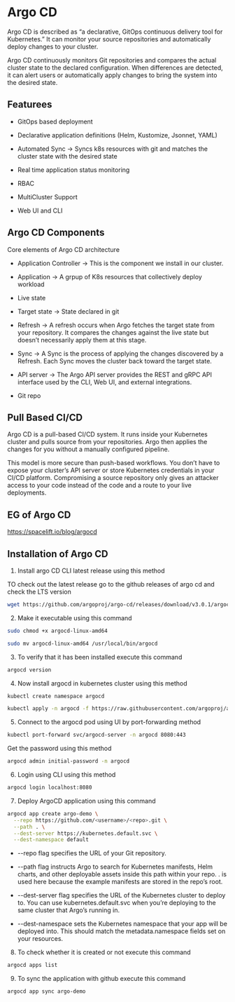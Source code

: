 # Argo CD

Argo CD is described as “a declarative, GitOps continuous delivery tool for Kubernetes.” It can monitor your source repositories and automatically deploy changes to your cluster.

Argo CD continuously monitors Git repositories and compares the actual cluster state to the declared configuration. When differences are detected, it can alert users or automatically apply changes to bring the system into the desired state.

## Featurees

- GitOps based deployment

- Declarative application definitions (Helm, Kustomize, Jsonnet, YAML)

- Automated Sync -> Syncs k8s resources with git and matches the cluster state with the desired state

- Real time application status monitoring

- RBAC

- MultiCluster Support

- Web UI and CLI

## Argo CD Components

Core elements of Argo CD architecture

- Application Controller -> This is the component we install in our cluster. 

- Application -> A grpup of K8s resources that collectively deploy workload

- Live state

- Target state -> State declared in git

- Refresh -> A refresh occurs when Argo fetches the target state from your repository. It compares the changes against the live state but doesn’t necessarily apply them at this stage.

- Sync -> A Sync is the process of applying the changes discovered by a Refresh. Each  Sync moves the cluster back toward the target state.

- API server -> The Argo API server provides the REST and gRPC API interface used by the CLI, Web UI, and external integrations.

- Git repo

## Pull Based CI/CD

Argo CD is a pull-based CI/CD system. It runs inside your Kubernetes cluster and pulls source from your repositories. Argo then applies the changes for you without a manually configured pipeline.

This model is more secure than push-based workflows. You don’t have to expose your cluster’s API server or store Kubernetes credentials in your CI/CD platform. Compromising a source repository only gives an attacker access to your code instead of the code and a route to your live deployments.

## EG of Argo CD

https://spacelift.io/blog/argocd

## Installation of Argo CD

1. Install argo CD CLI latest release using this method

TO check out the latest release go to the github releases of argo cd and check the LTS version

```bash
wget https://github.com/argoproj/argo-cd/releases/download/v3.0.1/argocd-linux-amd64
```

2. Make it executable using this command

```bash
sudo chmod +x argocd-linux-amd64

sudo mv argocd-linux-amd64 /usr/local/bin/argocd
```

3. To verify that it has been installed execute this command

```bash
argocd version
``` 

4. Now install argocd in kubernetes cluster using this method

```bash
kubectl create namespace argocd

kubectl apply -n argocd -f https://raw.githubusercontent.com/argoproj/argo-cd/v3.0.1/manifests/install.yaml
```

5. Connect to the argocd pod using UI by port-forwarding method

```bash
kubectl port-forward svc/argocd-server -n argocd 8080:443
```

Get the password using this method

```bash
argocd admin initial-password -n argocd
```

6. Login using CLI using this method

```bash
argocd login localhost:8080
```

7. Deploy ArgoCD application using this command

```bash
argocd app create argo-demo \
  --repo https://github.com/<username>/<repo>.git \
  --path . \
  --dest-server https://kubernetes.default.svc \
  --dest-namespace default
```

-  --repo flag specifies the URL of your Git repository.

- --path flag instructs Argo to search for Kubernetes manifests, Helm charts, and other deployable assets inside this path within your repo. . is used here because the example manifests are stored in the repo’s root.

- --dest-server flag specifies the URL of the Kubernetes cluster to deploy to. You can use kubernetes.default.svc when you’re deploying to the same cluster that Argo’s running in.

- --dest-namespace sets the Kubernetes namespace that your app will be deployed into. This should match the metadata.namespace fields set on your resources.

8. To check whether it is created or not execute this command

```bash
argocd apps list
```

9. To sync the application with github execute this command

```bash
argocd app sync argo-demo
```
